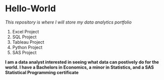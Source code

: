 # Hello-World
*This repository is where I will store my data analytics portfolio*
1. Excel Project
2. SQL Project
3. Tableau Project
4. Python Project
5. SAS Project

**I am a data analyst interested in seeing what data can postively do for the world. I have a Bachelors in Economics, a minor in Statistics, and a SAS Statistical Programming certificate**

